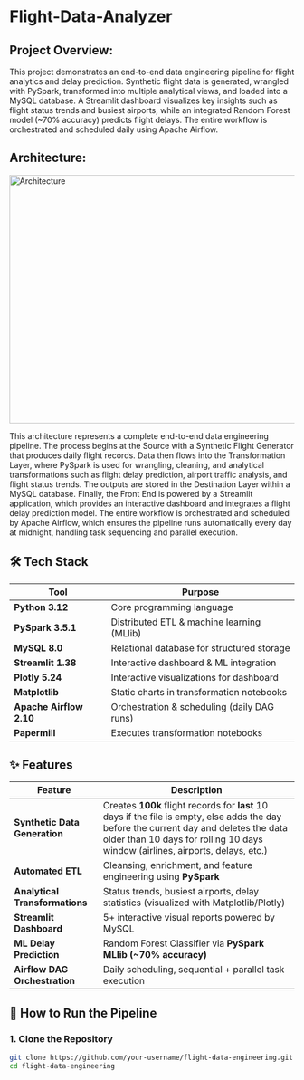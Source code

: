 # Flight-Data-Analyzer

## Project Overview:
This project demonstrates an end-to-end data engineering pipeline for flight analytics and delay prediction. Synthetic flight data is generated, wrangled with PySpark, transformed into multiple analytical views, and loaded into a MySQL database. A Streamlit dashboard visualizes key insights such as flight status trends and busiest airports, while an integrated Random Forest model (~70% accuracy) predicts flight delays. The entire workflow is orchestrated and scheduled daily using Apache Airflow.

## Architecture:
<img width="976" height="439" alt="Architecture" src="https://github.com/user-attachments/assets/2be0ac56-e920-48ee-837b-033c6eefd083" />

This architecture represents a complete end-to-end data engineering pipeline. The process begins at the Source with a Synthetic Flight Generator that produces daily flight records. Data then flows into the Transformation Layer, where PySpark is used for wrangling, cleaning, and analytical transformations such as flight delay prediction, airport traffic analysis, and flight status trends. The outputs are stored in the Destination Layer within a MySQL database. Finally, the Front End is powered by a Streamlit application, which provides an interactive dashboard and integrates a flight delay prediction model. The entire workflow is orchestrated and scheduled by Apache Airflow, which ensures the pipeline runs automatically every day at midnight, handling task sequencing and parallel execution.

## 🛠 Tech Stack  

| Tool                    | Purpose                                        |
|-------------------------|------------------------------------------------|
| **Python 3.12**         | Core programming language                      |
| **PySpark 3.5.1**       | Distributed ETL & machine learning (MLlib)     |
| **MySQL 8.0**           | Relational database for structured storage     |
| **Streamlit 1.38**      | Interactive dashboard & ML integration         |
| **Plotly 5.24**         | Interactive visualizations for dashboard       |
| **Matplotlib**          | Static charts in transformation notebooks      |
| **Apache Airflow 2.10** | Orchestration & scheduling (daily DAG runs)    |
| **Papermill**           | Executes transformation notebooks              |

## ✨ Features  

| Feature                     | Description                                   |
|-----------------------------|-----------------------------------------------|
| **Synthetic Data Generation** | Creates **100k** flight records for **last** 10 days if the file is empty, else adds the day before the current day and deletes the data older than 10 days for rolling 10 days window (airlines, airports, delays, etc.) |
| **Automated ETL**           | Cleansing, enrichment, and feature engineering using **PySpark** |
| **Analytical Transformations** | Status trends, busiest airports, delay statistics (visualized with Matplotlib/Plotly) |
| **Streamlit Dashboard**     | 5+ interactive visual reports powered by MySQL |
| **ML Delay Prediction**     | Random Forest Classifier via **PySpark MLlib (~70% accuracy)** |
| **Airflow DAG Orchestration** | Daily scheduling, sequential + parallel task execution |

## 🚀 How to Run the Pipeline  

### 1. Clone the Repository  
```bash
git clone https://github.com/your-username/flight-data-engineering.git
cd flight-data-engineering
```
